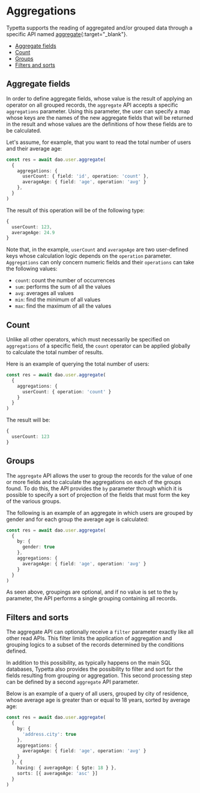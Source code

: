 # Aggregations

Typetta supports the reading of aggregated and/or grouped data through a specific API named [aggregate](/typedoc/classes/AbstractDAO.html#aggregate){:target="_blank"}.

  - [Aggregate fields](#aggregate-fields)
  - [Count](#count)
  - [Groups](#groups)
  - [Filters and sorts](#filters-and-sorts)

## Aggregate fields

In order to define aggregate fields, whose value is the result of applying an operator on all grouped records, the `aggregate` API accepts a specific `aggregations` parameter. Using this parameter, the user can specify a map whose keys are the names of the new aggregate fields that will be returned in the result and whose values are the definitions of how these fields are to be calculated.

Let's assume, for example, that you want to read the total number of users and their average age:

```typescript
const res = await dao.user.aggregate(
  {
    aggregations: {
      userCount: { field: 'id', operation: 'count' },
      averageAge: { field: 'age', operation: 'avg' }
    },
  }
)
```

The result of this operation will be of the following type:

```typescript
{
  userCount: 123,
  averageAge: 24.9
}
```

Note that, in the example, `userCount` and `averageAge` are two user-defined keys whose calculation logic depends on the `operation` parameter. `Aggregations` can only concern numeric fields and their `operations` can take the following values:
- `count`: count the number of occurrences
- `sum`: performs the sum of all the values
- `avg`: averages all values
- `min`: find the minimum of all values
- `max`: find the maximum of all the values

## Count

Unlike all other operators, which must necessarily be specified on `aggregations` of a specific field, the `count` operator can be applied globally to calculate the total number of results.

Here is an example of querying the total number of users:

```typescript
const res = await dao.user.aggregate(
  {
    aggregations: {
      userCount: { operation: 'count' }
    }
  }
)
```

The result will be:

```typescript
{
  userCount: 123
}
```

## Groups

The `aggregate` API allows the user to group the records for the value of one or more fields and to calculate the aggregations on each of the groups found. To do this, the API provides the `by` parameter through which it is possible to specify a sort of projection of the fields that must form the key of the various groups.

The following is an example of an aggregate in which users are grouped by gender and for each group the average age is calculated:

```typescript
const res = await dao.user.aggregate(
  {
    by: {
      gender: true
    },
    aggregations: {
      averageAge: { field: 'age', operation: 'avg' }
    }
  }
)
```

As seen above, groupings are optional, and if no value is set to the `by` parameter, the API performs a single grouping containing all records.

## Filters and sorts

The aggregate API can optionally receive a `filter` parameter exactly like all other read APIs. This filter limits the application of aggregation and grouping logics to a subset of the records determined by the conditions defined.

In addition to this possibility, as typically happens on the main SQL databases, Typetta also provides the possibility to filter and sort for the fields resulting from grouping or aggregation. This second processing step can be defined by a second `aggregate` API parameter.

Below is an example of a query of all users, grouped by city of residence, whose average age is greater than or equal to 18 years, sorted by average age:

```typescript
const res = await dao.user.aggregate(
  {
    by: {
      'address.city': true
    },
    aggregations: {
      averageAge: { field: 'age', operation: 'avg' }
    }
  }, {
    having: { averageAge: { $gte: 18 } },
    sorts: [{ averageAge: 'asc' }]
  }
)
```
